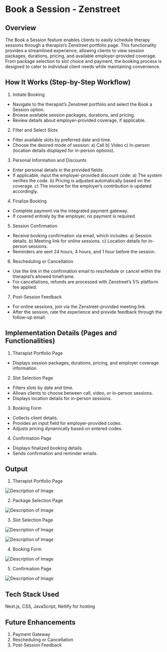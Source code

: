 # Book a Session - Zenstreet

## Overview

The Book a Session feature enables clients to easily schedule therapy sessions through a therapist’s Zenstreet portfolio page. This functionality provides a streamlined experience, allowing clients to view session packages, durations, pricing, and available employer-provided coverage. From package selection to slot choice and payment, the booking process is designed to cater to individual client needs while maintaining convenience.

## How It Works (Step-by-Step Workflow)
1. Initiate Booking

- Navigate to the therapist’s Zenstreet portfolio and select the Book a Session option.
- Browse available session packages, durations, and pricing.
- Review details about employer-provided coverage, if applicable.

2. Filter and Select Slots

- Filter available slots by preferred date and time.
- Choose the desired mode of session:
a) Call
b) Video
c) In-person (location details displayed for in-person options).

3. Personal Information and Discounts

- Enter personal details in the provided fields.
- If applicable, input the employer-provided discount code:
a) The system verifies the code.
b) Pricing is adjusted automatically based on the coverage.
c) The invoice for the employer’s contribution is updated accordingly.

4. Finalize Booking

- Complete payment via the integrated payment gateway.
- If covered entirely by the employer, no payment is required.

5. Session Confirmation

- Receive booking confirmation via email, which includes:
a) Session details.
b) Meeting link for online sessions.
c) Location details for in-person sessions.
- Reminders are sent 24 hours, 4 hours, and 1 hour before the session.

6. Rescheduling or Cancellation

- Use the link in the confirmation email to reschedule or cancel within the therapist’s allowed timeframe.
- For cancellations, refunds are processed with Zenstreet’s 5% platform fee applied.

7. Post-Session Feedback

- For online sessions, join via the Zenstreet-provided meeting link.
- After the session, rate the experience and provide feedback through the follow-up email.

## Implementation Details (Pages and Functionalities)
1. Therapist Portfolio Page

- Displays session packages, durations, pricing, and employer coverage information.

2. Slot Selection Page

- Filters slots by date and time.
- Allows clients to choose between call, video, or in-person sessions.
- Displays location details for in-person sessions.

3. Booking Form

- Collects client details.
- Provides an input field for employer-provided codes.
- Adjusts pricing dynamically based on entered codes.

4. Confirmation Page

- Displays finalized booking details.
- Sends confirmation and reminder emails.

## Output
1. Therapist Portfolio Page

![Description of Image](https://drive.google.com/uc?id=1ZKdsfZFZSQSRvT6YMXMv_bXniAZ378QY)


2. Package Selection Page

![Description of Image](https://drive.google.com/uc?id=1DHBhSjgqx1oxzZ-A27gaGJW26BETnzvc)


3. Slot Selection Page

![Description of Image](https://drive.google.com/uc?id=1B894mTOt3eTuUypDu0ubIAdK3lsnAduM)

![Description of Image](https://drive.google.com/uc?id=1J5Od6k_6GfzxQ-4ayaJYYNHx9KHyjdyp)


4. Booking Form

![Description of Image](https://drive.google.com/uc?id=12iEdsNN6crRpkytx9bYD2fNqnJgyb0Mm)


5. Confirmation Page

![Description of Image](https://drive.google.com/uc?id=1ywh-iJvvzCdOr9dMUR-gqOxMSm2GzB7v)


## Tech Stack Used

Next.js, CSS, JavaScript, Netlify for hosting

## Future Enhancements

1. Payment Gateway
2. Rescheduling or Cancellation
3. Post-Session Feedback
